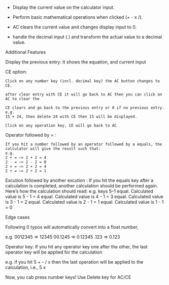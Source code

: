 - Display the current value on the calculator input.

- Perform basic mathematical operations when clicked (+ - x /).

- AC clears the current value and changes display input to 0.

- handle the decimal input (.) and transform the actual value to a decimal value.

Additional Features

Display the previous entry:
It shows the equation, and current input

CE option:

    Click on any number key (incl. decimal key) the AC button changes to CE.

    after clear entry with CE it will go back to AC then you can click on AC to clear the

    CE clears and go back to the previous entry or 0 if no previous entry.
    e.g.
    15 + 24, then delete 24 with CE then 15 will be displayed.

    Click on any operation key, CE will go back to AC

Operator followed by = :

    If you hit a number followed by an operator followed by a equals, the calculator will give the result such that:
    e.g.
    2 + = —> 2 + 2 = 4
    2 - = —> 2 - 2 = 0
    2 × = —> 2 × 2 = 4
    2 ÷ = —> 2 ÷ 2 = 1

Excution followed by another excution :
If you hit the equals key after a calculation is completed, another calculation should be performed again. Here’s how the calculation should read:
e.g.
keys 5–1
equal. Calculated value is 5 - 1 = 4
equal. Calculated value is 4 - 1 = 3
equal. Calculated value is 3 - 1 = 2
equal. Calculated value is 2 - 1 = 1
equal. Calculated value is 1 - 1 = 0

Edge cases

Following 0 typos will automatically convert into a float number,

e.g.
0012345 => 12345
00.1245 => 0.12345
.123 => 0.123

Operator key:
If you hit any operator key one after the other, the last operator key will be applied for the calculation

e.g. if you hit 5 + - / x then the last operation will be applied to the calculation, i.e., 5 x

Now, you cab press number keys!
Use Delete key for AC/CE
